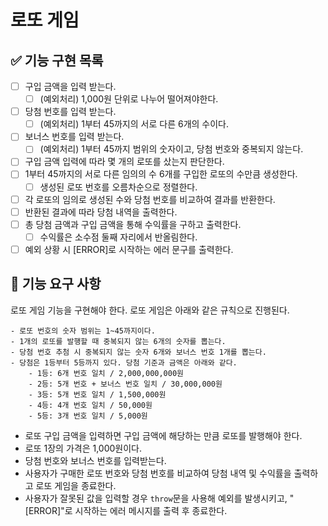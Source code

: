 # 로또 게임

## ✅ 기능 구현 목록

- [ ] 구입 금액을 입력 받는다.
  - [ ] (예외처리) 1,000원 단위로 나누어 떨어져야한다.
- [ ] 당첨 번호를 입력 받는다.
  - [ ] (예외처리) 1부터 45까지의 서로 다른 6개의 수이다.
- [ ] 보너스 번호를 입력 받는다.
  - [ ] (예외처리) 1부터 45까지 범위의 숫자이고, 당첨 번호와 중복되지 않는다.
- [ ] 구입 금액 입력에 따라 몇 개의 로또를 샀는지 판단한다.
- [ ] 1부터 45까지의 서로 다른 임의의 수 6개를 구입한 로또의 수만큼 생성한다.
  - [ ] 생성된 로또 번호를 오름차순으로 정렬한다.
- [ ] 각 로또의 임의로 생성된 수와 당첨 번호를 비교하여 결과를 반환한다.
- [ ] 반환된 결과에 따라 당첨 내역을 출력한다.
- [ ] 총 당첨 금액과 구입 금액을 통해 수익률을 구하고 출력한다.
  - [ ] 수익률은 소수점 둘째 자리에서 반올림한다.
- [ ] 예외 상황 시 [ERROR]로 시작하는 에러 문구를 출력한다.

## 🚀 기능 요구 사항

로또 게임 기능을 구현해야 한다. 로또 게임은 아래와 같은 규칙으로 진행된다.

```
- 로또 번호의 숫자 범위는 1~45까지이다.
- 1개의 로또를 발행할 때 중복되지 않는 6개의 숫자를 뽑는다.
- 당첨 번호 추첨 시 중복되지 않는 숫자 6개와 보너스 번호 1개를 뽑는다.
- 당첨은 1등부터 5등까지 있다. 당첨 기준과 금액은 아래와 같다.
    - 1등: 6개 번호 일치 / 2,000,000,000원
    - 2등: 5개 번호 + 보너스 번호 일치 / 30,000,000원
    - 3등: 5개 번호 일치 / 1,500,000원
    - 4등: 4개 번호 일치 / 50,000원
    - 5등: 3개 번호 일치 / 5,000원
```

- 로또 구입 금액을 입력하면 구입 금액에 해당하는 만큼 로또를 발행해야 한다.
- 로또 1장의 가격은 1,000원이다.
- 당첨 번호와 보너스 번호를 입력받는다.
- 사용자가 구매한 로또 번호와 당첨 번호를 비교하여 당첨 내역 및 수익률을 출력하고 로또 게임을 종료한다.
- 사용자가 잘못된 값을 입력할 경우 `throw`문을 사용해 예외를 발생시키고, "[ERROR]"로 시작하는 에러 메시지를 출력 후 종료한다.
